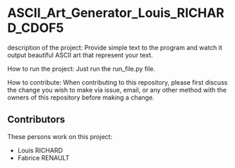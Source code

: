 # ASCII_Art_Generator_Louis_RICHARD_CDOF5

description of the project:
Provide simple text to the program and watch it output beautiful ASCII art that represent your text.

How to run the project:
Just run the run_file.py file.

How to contribute:
When contributing to this repository, please first discuss the change you wish to make via issue, email, or any other method with the owners of this repository before making a change.

## Contributors
These persons work on this project:

* Louis RICHARD
* Fabrice RENAULT